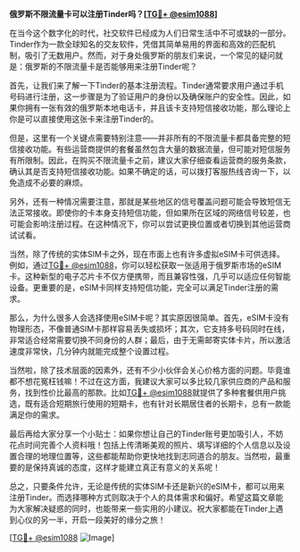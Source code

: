 **俄罗斯不限流量卡可以注册Tinder吗？[[TG💪+ @esim1088](https://t.me/s/esim1088)]**

在当今这个数字化的时代，社交软件已经成为人们日常生活中不可或缺的一部分。Tinder作为一款全球知名的交友软件，凭借其简单易用的界面和高效的匹配机制，吸引了无数用户。然而，对于身处俄罗斯的朋友们来说，一个常见的疑问就是：俄罗斯的不限流量卡是否能够用来注册Tinder呢？

首先，让我们来了解一下Tinder的基本注册流程。Tinder通常要求用户通过手机号码进行注册，这一步骤是为了验证用户的身份以及确保账户的安全性。因此，如果你拥有一张有效的俄罗斯本地电话卡，并且该卡支持短信接收功能，那么理论上你是可以直接使用这张卡来注册Tinder的。

但是，这里有一个关键点需要特别注意——并非所有的不限流量卡都具备完整的短信接收功能。有些运营商提供的套餐虽然包含大量的数据流量，但可能对短信服务有所限制。因此，在购买不限流量卡之前，建议大家仔细查看运营商的服务条款，确认其是否支持短信接收功能。如果不确定的话，可以拨打客服热线咨询一下，以免造成不必要的麻烦。

另外，还有一种情况需要注意，那就是某些地区的信号覆盖问题可能会导致短信无法正常接收。即使你的卡本身支持短信功能，但如果所在区域的网络信号较差，也可能会影响注册过程。在这种情况下，你可以尝试更换位置或者切换到其他运营商试试看。

当然，除了传统的实体SIM卡之外，现在市面上也有许多虚拟eSIM卡可供选择。例如，通过[TG💪+ @esim1088](https://t.me/s/esim1088)，你可以轻松获取一张适用于俄罗斯市场的eSIM卡。这种新型的电子芯片卡不仅方便携带，而且兼容性强，几乎可以适应任何智能设备。更重要的是，eSIM卡同样支持短信功能，完全可以满足Tinder注册的需求。

那么，为什么很多人会选择使用eSIM卡呢？其实原因很简单。首先，eSIM卡没有物理形态，不像普通SIM卡那样容易丢失或损坏；其次，它支持多号码同时在线，非常适合经常需要切换不同身份的人群；最后，由于无需邮寄实体卡片，所以激活速度非常快，几分钟内就能完成整个设置过程。

当然啦，除了技术层面的因素外，还有不少小伙伴会关心价格方面的问题。毕竟谁都不想花冤枉钱嘛！不过在这方面，我建议大家可以多比较几家供应商的产品和服务，找到性价比最高的那款。比如[TG💪+ @esim1088](https://t.me/s/esim1088)就提供了多种套餐供用户挑选，既有适合短期旅行使用的短期卡，也有针对长期居住者的长期卡，总有一款能满足你的需求。

最后再给大家分享一个小贴士：如果你想让自己的Tinder账号更加吸引人，不妨花点时间完善个人资料哦！包括上传清晰美观的照片、填写详细的个人信息以及设置合理的地理位置等，这些都能帮助你更快地找到志同道合的朋友。当然啦，最重要的是保持真诚的态度，这样才能建立真正有意义的关系呢！

总之，只要条件允许，无论是传统的实体SIM卡还是新兴的eSIM卡，都可以用来注册Tinder。而选择哪种方式则取决于个人的具体需求和偏好。希望这篇文章能为大家解决疑惑的同时，也能带来一些实用的小建议。祝大家都能在Tinder上遇到心仪的另一半，开启一段美好的缘分之旅！

[[TG💪+ @esim1088](https://t.me/s/esim1088) ![Image](https://i.postimg.cc/4NQfJmqS/Snipaste-2025-05-13-00-14-12.png)]